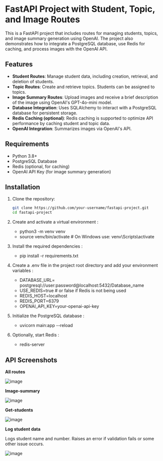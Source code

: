 # FastAPI Project with Student, Topic, and Image Routes

This is a FastAPI project that includes routes for managing students, topics, and image summary generation using OpenAI. The project also demonstrates how to integrate a PostgreSQL database, use Redis for caching, and process images with the OpenAI API.

## Features

- **Student Routes**: Manage student data, including creation, retrieval, and deletion of students.
- **Topic Routes**: Create and retrieve topics. Students can be assigned to topics.
- **Image Summary Routes**: Upload images and receive a brief description of the image using OpenAI's GPT-4o-mini model.
- **Database Integration**: Uses SQLAlchemy to interact with a PostgreSQL database for persistent storage.
- **Redis Caching (optional)**: Redis caching is supported to optimize API performance by caching student and topic data.
- **OpenAI Integration**: Summarizes images via OpenAI's API.

## Requirements

- Python 3.8+
- PostgreSQL Database
- Redis (optional, for caching)
- OpenAI API Key (for image summary generation)

## Installation

1. Clone the repository:
   ```bash
   git clone https://github.com/your-username/fastapi-project.git
   cd fastapi-project
   
2. Create and activate a virtual environment :
   * python3 -m venv venv
   * source venv/bin/activate  # On Windows use: venv\Scripts\activate
   
3. Install the required dependencies :
   * pip install -r requirements.txt

4. Create a .env file in the project root directory and add your environment variables :
   * DATABASE_URL= postgresql://user:password@localhost:5432/Database_name
   * USE_REDIS=true  # or false if Redis is not being used
   * REDIS_HOST=localhost
   * REDIS_PORT=6379
   * OPENAI_API_KEY=your-openai-api-key

5. Initialize the PostgreSQL database :
   * uvicorn main:app --reload

6. Optionally, start Redis :
   * redis-server

## API Screenshots

**All routes**

![image](https://github.com/user-attachments/assets/0ac47dab-2686-4757-862e-1443e6db9b3f)

**Image-summary**

![image](https://github.com/user-attachments/assets/da729e46-6580-4d4e-9827-23b0fa6f8457)

**Get-students**

![image](https://github.com/user-attachments/assets/d8a09326-4666-49f2-ac5b-dc0e1adf4ddc)

**Log student data**

Logs student name and number. Raises an error if validation fails or some other issue occurs.

![image](https://github.com/user-attachments/assets/c4a738f5-dcd6-4331-97ab-df075fafd922)

